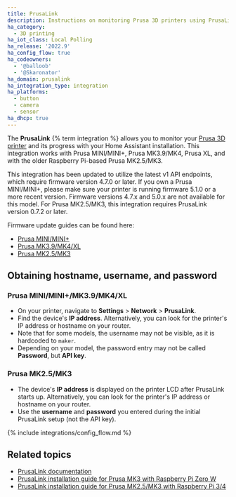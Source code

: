 ```yaml
---
title: PrusaLink
description: Instructions on monitoring Prusa 3D printers using PrusaLink.
ha_category:
  - 3D printing
ha_iot_class: Local Polling
ha_release: '2022.9'
ha_config_flow: true
ha_codeowners:
  - '@balloob'
  - '@Skaronator'
ha_domain: prusalink
ha_integration_type: integration
ha_platforms:
  - button
  - camera
  - sensor
ha_dhcp: true
---
```


The **PrusaLink** {% term integration %} allows you to monitor your [Prusa 3D printer](https://www.prusa3d.com) and its progress with your Home Assistant installation. This integration works with Prusa MINI/MINI+, Prusa MK3.9/MK4, Prusa XL, and with the older Raspberry Pi-based Prusa MK2.5/MK3.

This integration has been updated to utilize the latest v1 API endpoints, which require firmware version 4.7.0 or later. If you own a Prusa MINI/MINI+, please make sure your printer is running firmware 5.1.0 or a more recent version. Firmware versions 4.7.x and 5.0.x are not available for this model. For Prusa MK2.5/MK3, this integration requires PrusaLink version 0.7.2 or later.

Firmware update guides can be found here:

 - [Prusa MINI/MINI+](https://help.prusa3d.com/article/firmware-updating-mini-mini_124784)
 - [Prusa MK3.9/MK4/XL](https://help.prusa3d.com/article/how-to-update-firmware-mk4-xl_453086)
 - [Prusa MK2.5/MK3](https://help.prusa3d.com/guide/how-to-update-prusalink-mk2-5-s-mk3-s-_650837)

## Obtaining hostname, username, and password

### Prusa MINI/MINI+/MK3.9/MK4/XL

 - On your printer, navigate to **Settings** > **Network** > **PrusaLink**.
 - Find the device's **IP address**. Alternatively, you can look for the printer's IP address or hostname on your router.
 - Note that for some models, the username may not be visible, as it is hardcoded to `maker`.
 - Depending on your model, the password entry may not be called **Password**, but **API key**.

### Prusa MK2.5/MK3

 - The device's **IP address** is displayed on the printer LCD after PrusaLink starts up. Alternatively, you can look for the printer's IP address or hostname on your router.
 - Use the **username** and **password** you entered during the initial PrusaLink setup (not the API key).

{% include integrations/config_flow.md %}

## Related topics

- [PrusaLink documentation](https://help.prusa3d.com/article/prusa-connect-and-prusalink-explained_302608)
- [PrusaLink installation guide for Prusa MK3 with Raspberry Pi Zero W](https://help.prusa3d.com/guide/prusalink-and-prusa-connect-setup-mk3-s-_221744)
- [PrusaLink installation guide for Prusa MK2.5/MK3 with Raspberry Pi 3/4](https://help.prusa3d.com/guide/prusalink-prusa-connect-with-rpi-3-4-usb-mk2-5-s-mk3-s-_469341)
